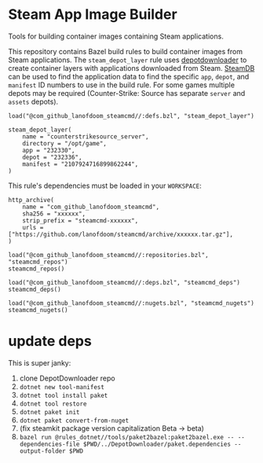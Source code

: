 # Steam App Image Builder

Tools for building container images containing Steam applications.

This repository contains Bazel build rules to build container images from Steam applications. The `steam_depot_layer` rule uses [depotdownloader](https://github.com/SteamRE/DepotDownloader) to create container layers with applications downloaded from Steam. [SteamDB](https://steamdb.info/apps/) can be used to find the application data to find the specific `app`, `depot`, and `manifest` ID numbers to use in the build rule. For some games multiple depots may be required (Counter-Strike: Source has separate `server` and `assets` depots).

```
load("@com_github_lanofdoom_steamcmd//:defs.bzl", "steam_depot_layer")

steam_depot_layer(
    name = "counterstrikesource_server",
    directory = "/opt/game",
    app = "232330",
    depot = "232336",
    manifest = "2107924716899862244",
)
```

This rule's dependencies must be loaded in your `WORKSPACE`:

```
http_archive(
    name = "com_github_lanofdoom_steamcmd",
    sha256 = "xxxxxx",
    strip_prefix = "steamcmd-xxxxxx",
    urls = ["https://github.com/lanofdoom/steamcmd/archive/xxxxxx.tar.gz"],
)

load("@com_github_lanofdoom_steamcmd//:repositories.bzl", "steamcmd_repos")
steamcmd_repos()

load("@com_github_lanofdoom_steamcmd//:deps.bzl", "steamcmd_deps")
steamcmd_deps()

load("@com_github_lanofdoom_steamcmd//:nugets.bzl", "steamcmd_nugets")
steamcmd_nugets()
```

# update deps

This is super janky:

1. clone DepotDownloader repo
1. `dotnet new tool-manifest`
1. `dotnet tool install paket`
1. `dotnet tool restore`
1. `dotnet paket init`
1. `dotnet paket convert-from-nuget`
1. (fix steamkit package version capitalization Beta -> beta)
1. `bazel run @rules_dotnet//tools/paket2bazel:paket2bazel.exe -- --dependencies-file $PWD/../DepotDownloader/paket.dependencies --output-folder $PWD`
